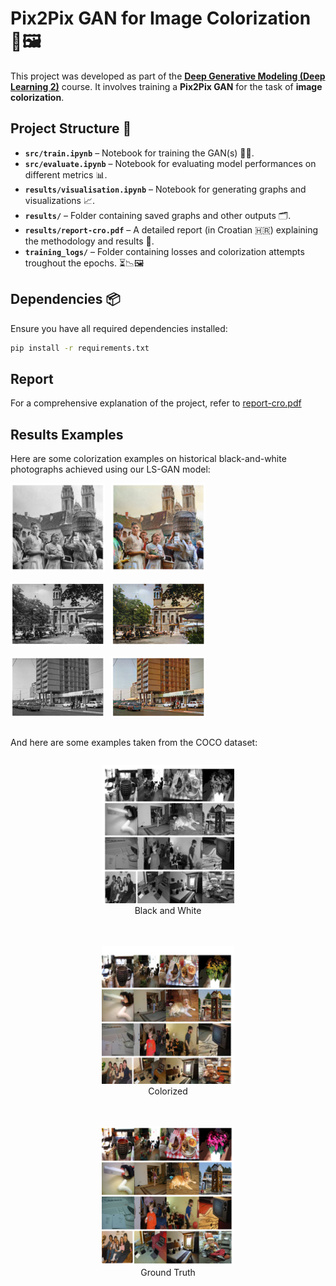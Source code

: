 # Pix2Pix GAN for Image Colorization 🎨🖼️

This project was developed as part of the **[Deep Generative Modeling (Deep Learning 2)](https://www.fer.unizg.hr/en/course/deelea2)** course. It involves training a **Pix2Pix GAN** for the task of **image colorization**.

## Project Structure 📂
- **`src/train.ipynb`** – Notebook for training the GAN(s) 🏋️‍♂️.
- **`src/evaluate.ipynb`** – Notebook for evaluating model performances on different metrics 📊.
- **`results/visualisation.ipynb`** – Notebook for generating graphs and visualizations 📈.
- **`results/`** – Folder containing saved graphs and other outputs 🗂️.
- **`results/report-cro.pdf`** – A detailed report (in Croatian 🇭🇷) explaining the methodology and results 📄.
- **`training_logs/`** – Folder containing losses and colorization attempts troughout the epochs. ⏳📉🖼️

## Dependencies 📦
Ensure you have all required dependencies installed:

```bash
pip install -r requirements.txt
```
## Report
For a comprehensive explanation of the project, refer to [report-cro.pdf](./results/report-cro.pdf)

## Results Examples
Here are some colorization examples on historical black-and-white photographs achieved using our LS-GAN model:
<div style="display: flex; gap: 10px;">
  <img src="results/example_results/kumice.png" width="30%" />
  <img src="results/example_results/kumice_c.png" width="30%" />
</div>
<br>


<div style="display: flex; gap: 10px;">
  <img src="results/example_results/stari_zg.png" width="30%" />
  <img src="results/example_results/stari_zg_c.png" width="30%" />
</div>

<br>

<div style="display: flex; gap: 10px;">
  <img src="results/example_results/nama.png" width="30%" />
  <img src="results/example_results/nama_c.png" width="30%" />
</div>

<br>

And here are some examples taken from the COCO dataset:
<div style="display: flex; flex-direction: column; align-items: center; gap: 20px;">
   <figure style="display: block; text-align: center;">
    <img src="results/example_results/bw.png" width="50%" />
    <figcaption style="display: block;">Black and White</figcaption>
  </figure>
   <figure style="display: block; text-align: center;">
    <img src="results/example_results/lsgan.png" width="50%" />
    <figcaption style="display: block;">Colorized</figcaption>
  </figure>
   <figure style="display: block; text-align: center;">
    <img src="results/example_results/gt.png" width="50%" />
    <figcaption style="display: block;">Ground Truth</figcaption>
  </figure>
</div>